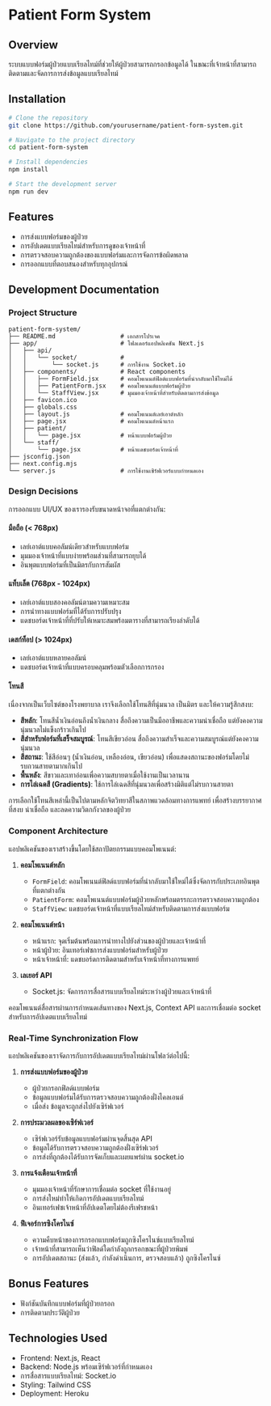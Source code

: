 # Patient Form System

## Overview
ระบบแบบฟอร์มผู้ป่วยแบบเรียลไทม์ที่ช่วยให้ผู้ป่วยสามารถกรอกข้อมูลได้ ในขณะที่เจ้าหน้าที่สามารถติดตามและจัดการการส่งข้อมูลแบบเรียลไทม์

## Installation
```bash
# Clone the repository
git clone https://github.com/yourusername/patient-form-system.git

# Navigate to the project directory
cd patient-form-system

# Install dependencies
npm install

# Start the development server
npm run dev


```

## Features
- การส่งแบบฟอร์มของผู้ป่วย
- การอัปเดตแบบเรียลไทม์สำหรับการดูของเจ้าหน้าที่
- การตรวจสอบความถูกต้องของแบบฟอร์มและการจัดการข้อผิดพลาด
- การออกแบบที่ตอบสนองสำหรับทุกอุปกรณ์

## Development Documentation

### Project Structure
```
patient-form-system/
├── README.md                  # เอกสารโปรเจค
├── app/                       # โฟลเดอร์แอปพลิเคชัน Next.js
│   ├── api/                   
│   │   └── socket/            # 
│   │       └── socket.js      # การใช้งาน Socket.io
│   ├── components/            # React components
│   │   ├── FormField.jsx      # คอมโพเนนต์ฟิลด์แบบฟอร์มที่นำกลับมาใช้ใหม่ได้
│   │   ├── PatientForm.jsx    # คอมโพเนนต์แบบฟอร์มผู้ป่วย
│   │   └── StaffView.jsx      # มุมมองเจ้าหน้าที่สำหรับติดตามการส่งข้อมูล
│   ├── favicon.ico           
│   ├── globals.css           
│   ├── layout.js              # คอมโพเนนต์เลย์เอาต์หลัก
│   ├── page.jsx               # คอมโพเนนต์หน้าแรก
│   ├── patient/              
│   │   └── page.jsx           # หน้าแบบฟอร์มผู้ป่วย
│   └── staff/              
│       └── page.jsx           # หน้าแดชบอร์ดเจ้าหน้าที่
├── jsconfig.json              
├── next.config.mjs           
└── server.js                  # การใช้งานเซิร์ฟเวอร์แบบกำหนดเอง
```

### Design Decisions
การออกแบบ UI/UX ของเรารองรับขนาดหน้าจอที่แตกต่างกัน:

#### มือถือ (< 768px)
- เลย์เอาต์แบบคอลัมน์เดียวสำหรับแบบฟอร์ม
- มุมมองเจ้าหน้าที่แบบง่ายพร้อมส่วนที่สามารถยุบได้
- อินพุตแบบฟอร์มที่เป็นมิตรกับการสัมผัส

#### แท็บเล็ต (768px - 1024px)
- เลย์เอาต์แบบสองคอลัมน์ตามความเหมาะสม
- การนำทางแบบฟอร์มที่ได้รับการปรับปรุง
- แดชบอร์ดเจ้าหน้าที่ที่ปรับให้เหมาะสมพร้อมตารางที่สามารถเรียงลำดับได้

#### เดสก์ท็อป (> 1024px)
- เลย์เอาต์แบบหลายคอลัมน์
- แดชบอร์ดเจ้าหน้าที่แบบครอบคลุมพร้อมตัวเลือกการกรอง


#### โทนสี
เนื่องจากเป็นเว็บไซต์ของโรงพยาบาล เราจึงเลือกใช้โทนสีที่นุ่มนวล เป็นมิตร และให้ความรู้สึกสงบ:

- **สีหลัก**: โทนสีน้ำเงินอ่อนถึงน้ำเงินกลาง สื่อถึงความเป็นมืออาชีพและความน่าเชื่อถือ แต่ยังคงความนุ่มนวลไม่แข็งกร้าวเกินไป
- **สีสำหรับฟอร์มที่เสร็จสมบูรณ์**: โทนสีเขียวอ่อน สื่อถึงความสำเร็จและความสมบูรณ์แต่ยังคงความนุ่มนวล
- **สีสถานะ**: ใช้สีอ่อนๆ (น้ำเงินอ่อน, เหลืองอ่อน, เขียวอ่อน) เพื่อแสดงสถานะของฟอร์มโดยไม่รบกวนสายตามากเกินไป
- **พื้นหลัง**: สีขาวและเทาอ่อนเพื่อความสบายตาเมื่อใช้งานเป็นเวลานาน
- **การไล่เฉดสี (Gradients)**: ใช้การไล่เฉดสีที่นุ่มนวลเพื่อสร้างมิติแต่ไม่รบกวนสายตา

การเลือกใช้โทนสีเหล่านี้เป็นไปตามหลักจิตวิทยาสีในสภาพแวดล้อมทางการแพทย์ เพื่อสร้างบรรยากาศที่สงบ น่าเชื่อถือ และลดความวิตกกังวลของผู้ป่วย

### Component Architecture
แอปพลิเคชันของเราสร้างขึ้นโดยใช้สถาปัตยกรรมแบบคอมโพเนนต์:

1. **คอมโพเนนต์หลัก**
   - `FormField`: คอมโพเนนต์ฟิลด์แบบฟอร์มที่นำกลับมาใช้ใหม่ได้ซึ่งจัดการกับประเภทอินพุตที่แตกต่างกัน
   - `PatientForm`: คอมโพเนนต์แบบฟอร์มผู้ป่วยหลักพร้อมตรรกะการตรวจสอบความถูกต้อง
   - `StaffView`: แดชบอร์ดเจ้าหน้าที่แบบเรียลไทม์สำหรับติดตามการส่งแบบฟอร์ม

2. **คอมโพเนนต์หน้า**
   - หน้าแรก: จุดเริ่มต้นพร้อมการนำทางไปยังส่วนของผู้ป่วยและเจ้าหน้าที่
   - หน้าผู้ป่วย: อินเทอร์เฟซการส่งแบบฟอร์มสำหรับผู้ป่วย
   - หน้าเจ้าหน้าที่: แดชบอร์ดการติดตามสำหรับเจ้าหน้าที่ทางการแพทย์

3. **เลเยอร์ API**
   - Socket.js: จัดการการสื่อสารแบบเรียลไทม์ระหว่างผู้ป่วยและเจ้าหน้าที่

คอมโพเนนต์สื่อสารผ่านการกำหนดเส้นทางของ Next.js, Context API และการเชื่อมต่อ socket สำหรับการอัปเดตแบบเรียลไทม์

### Real-Time Synchronization Flow
แอปพลิเคชันของเราจัดการกับการอัปเดตแบบเรียลไทม์ผ่านโฟลว์ต่อไปนี้:

1. **การส่งแบบฟอร์มของผู้ป่วย**
   - ผู้ป่วยกรอกฟิลด์แบบฟอร์ม
   - ข้อมูลแบบฟอร์มได้รับการตรวจสอบความถูกต้องฝั่งไคลเอนต์
   - เมื่อส่ง ข้อมูลจะถูกส่งไปยังเซิร์ฟเวอร์

2. **การประมวลผลของเซิร์ฟเวอร์**
   - เซิร์ฟเวอร์รับข้อมูลแบบฟอร์มผ่านจุดสิ้นสุด API
   - ข้อมูลได้รับการตรวจสอบความถูกต้องฝั่งเซิร์ฟเวอร์
   - การส่งที่ถูกต้องได้รับการจัดเก็บและเผยแพร่ผ่าน socket.io

3. **การแจ้งเตือนเจ้าหน้าที่**
   - มุมมองเจ้าหน้าที่รักษาการเชื่อมต่อ socket ที่ใช้งานอยู่
   - การส่งใหม่ทำให้เกิดการอัปเดตแบบเรียลไทม์
   - อินเทอร์เฟซเจ้าหน้าที่อัปเดตโดยไม่ต้องรีเฟรชหน้า

4. **ฟีเจอร์การซิงโครไนซ์**
   - ความคืบหน้าของการกรอกแบบฟอร์มถูกซิงโครไนซ์แบบเรียลไทม์
   - เจ้าหน้าที่สามารถเห็นว่าฟิลด์ใดกำลังถูกกรอกขณะที่ผู้ป่วยพิมพ์
   - การอัปเดตสถานะ (ส่งแล้ว, กำลังดำเนินการ, ตรวจสอบแล้ว) ถูกซิงโครไนซ์

## Bonus Features
- ฟังก์ชันบันทึกแบบฟอร์มที่ผู้ป่วยกรอก
- การติดตามประวัติผู้ป่วย


## Technologies Used
- Frontend: Next.js, React
- Backend: Node.js พร้อมเซิร์ฟเวอร์ที่กำหนดเอง
- การสื่อสารแบบเรียลไทม์: Socket.io
- Styling: Tailwind CSS
- Deployment: Heroku

